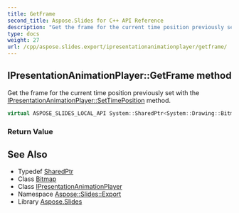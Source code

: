 ```yaml
---
title: GetFrame
second_title: Aspose.Slides for C++ API Reference
description: "Get the frame for the current time position previously set with the IPresentationAnimationPlayer::SetTimePosition method."
type: docs
weight: 27
url: /cpp/aspose.slides.export/ipresentationanimationplayer/getframe/
---
```

## IPresentationAnimationPlayer::GetFrame method


Get the frame for the current time position previously set with the [IPresentationAnimationPlayer::SetTimePosition](../settimeposition/) method.

```cpp
virtual ASPOSE_SLIDES_LOCAL_API System::SharedPtr<System::Drawing::Bitmap> Aspose::Slides::Export::IPresentationAnimationPlayer::GetFrame()=0
```


### Return Value



## See Also

* Typedef [SharedPtr](../../../system/sharedptr/)
* Class [Bitmap](../../../system.drawing/bitmap/)
* Class [IPresentationAnimationPlayer](../)
* Namespace [Aspose::Slides::Export](../../)
* Library [Aspose.Slides](../../../)
